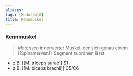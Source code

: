 ```yaml
---
aliases: 
tags: [Modul/m10]
title: Kennmuskel
---
```

### Kennmuskel
> *Motorisch* innervierter Muskel, der sich genau einem [[Spinalnerven]]-Segment zuordnen lässt
- z.B. [[M. triceps surae]] S1
- z.B. [[M. biceps brachii]] C5/C6